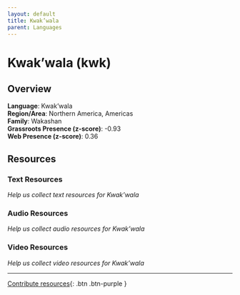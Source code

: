 ```yaml
---
layout: default
title: Kwak’wala
parent: Languages
---
```


# Kwak’wala (kwk)

## Overview

**Language**: Kwak’wala  
**Region/Area**: Northern America, Americas  
**Family**: Wakashan  
**Grassroots Presence (z-score)**: -0.93  
**Web Presence (z-score)**: 0.36  

## Resources

### Text Resources
*Help us collect text resources for Kwak’wala*

### Audio Resources
*Help us collect audio resources for Kwak’wala*

### Video Resources
*Help us collect video resources for Kwak’wala*

---

[Contribute resources](https://forms.office.com/e/1SfLJx3u1r){: .btn .btn-purple }
